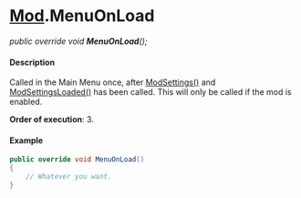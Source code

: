 # [Mod](API/MSCLoader/Mod.md).MenuOnLoad

*public override void <b>MenuOnLoad</b>();*

#### Description

Called in the Main Menu once, after [ModSettings()](API/MSCLoader/Mod/Functions/ModSettings.md) and [ModSettingsLoaded()](API/MSCLoader/Mod/Functions/ModSettingsLoaded.md) has been called. This will only be called if the mod is enabled.

**Order of execution**: 3.

#### Example

```csharp
public override void MenuOnLoad()
{
    // Whatever you want.
}
```
